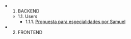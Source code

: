 - 1. BACKEND
  - 1.1. Users
    - 1.1.1. [Propuesta para especialidades por Samuel](./1.%20BACKEND/1.1.%20Users/propuestaParaEspecialidadesPorSamuel.md)
- 2. FRONTEND

